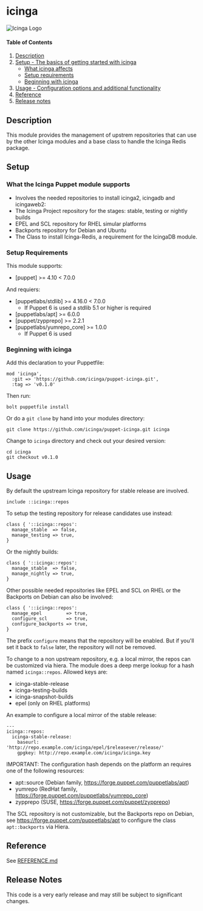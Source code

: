 # icinga

![Icinga Logo](https://www.icinga.com/wp-content/uploads/2014/06/icinga_logo.png)

#### Table of Contents

1. [Description](#description)
2. [Setup - The basics of getting started with icinga](#setup)
    * [What icinga affects](#what-icinga-affects)
    * [Setup requirements](#setup-requirements)
    * [Beginning with icinga](#beginning-with-icinga)
3. [Usage - Configuration options and additional functionality](#usage)
4. [Reference](#reference)
5. [Release notes](#release-notes)

## Description

This module provides the management of upstrem repositories that can use by the other Icinga modules and a base class to handle the Icinga Redis package.

## Setup

### What the Icinga Puppet module supports

* Involves the needed repositories to install icinga2, icingadb and icingaweb2:
 * The Icinga Project repository for the stages: stable, testing or nightly builds 
 * EPEL and SCL repository for RHEL simular platforms
 * Backports repository for Debian and Ubuntu
* The Class to install Icinga-Redis, a requirement for the IcingaDB module.

### Setup Requirements

This module supports:

* [puppet] >= 4.10 < 7.0.0

And requiers:

* [puppetlabs/stdlib] >= 4.16.0 < 7.0.0
    * If Puppet 6 is used a stdlib 5.1 or higher is required
* [puppetlabs/apt] >= 6.0.0
* [puppet/zypprepo] >= 2.2.1
* [puppetlabs/yumrepo_core] >= 1.0.0
    * If Puppet 6 is used

### Beginning with icinga

Add this declaration to your Puppetfile:
```
mod 'icinga',
  :git => 'https://github.com/icinga/puppet-icinga.git',
  :tag => 'v0.1.0'
```
Then run:
```
bolt puppetfile install
```

Or do a `git clone` by hand into your modules directory:
```
git clone https://github.com/icinga/puppet-icinga.git icinga
```
Change to `icinga` directory and check out your desired version:
```
cd icinga
git checkout v0.1.0
```

## Usage

By default the upstream Icinga repository for stable release are involved.
```
include ::icinga::repos
```
To setup the testing repository for release candidates use instead:
```
class { '::icinga::repos':
  manage_stable  => false,
  manage_testing => true,
}
```
Or the nightly builds:
```
class { '::icinga::repos':
  manage_stable  => false,
  manage_nightly => true,
}
```

Other possible needed repositories like EPEL and SCL on RHEL or the Backports on Debian can also be involved:
```
class { '::icinga::repos':
  manage_epel         => true,
  configure_scl       => true,
  configure_backports => true,
}
```
The prefix `configure` means that the repository will be enabled. But if you'll set it back to `false` later, the repository will not be removed.
  
To change to a non upstream repository, e.g. a local mirror, the repos can be customized via hiera. The module does a deep merge lookup for a hash named `icinga::repos`. Allowed keys are:

* icinga-stable-release
* icinga-testing-builds
* icinga-snapshot-builds
* epel (only on RHEL platforms)

An example to configure a local mirror of the stable release:
```
---
icinga::repos:
  icinga-stable-release:
    baseurl: 'http://repo.example.com/icinga/epel/$releasever/release/'
    gpgkey: http://repo.example.com/icinga/icinga.key
```
IMPORTANT: The configuration hash depends on the platform an requires one of the following resources:

* apt::source (Debian family, https://forge.puppet.com/puppetlabs/apt)
* yumrepo (RedHat family, https://forge.puppet.com/puppetlabs/yumrepo_core)
* zypprepo (SUSE, https://forge.puppet.com/puppet/zypprepo)

The SCL repository is not customizable, but the Backports repo on Debian, see https://forge.puppet.com/puppetlabs/apt to configure the class `apt::backports` via Hiera.

## Reference

See [REFERENCE.md](https://github.com/Icinga/puppet-icinga/blob/master/REFERENCE.md)

## Release Notes

This code is a very early release and may still be subject to significant changes.
